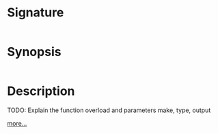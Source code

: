 # Signature
```vikid-signature
```

# Synopsis
```vikid-synopsis
```

# Description
TODO: Explain the function overload and parameters make, type, output

[more...](type)